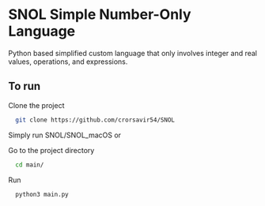 # SNOL Simple Number-Only Language

Python based simplified custom language that only involves integer and real values, operations, and expressions.

## To run

Clone the project

```bash
  git clone https://github.com/crorsavir54/SNOL
```

Simply run SNOL/SNOL_macOS or

Go to the project directory

```bash
  cd main/
```

Run

```bash
  python3 main.py
```

